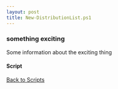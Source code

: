 ```yaml
---
layout: post
title: New-DistributionList.ps1
---
```


### something exciting

Some information about the exciting thing

#### Script

<script src="https://gist-it.appspot.com/github.com/BanterBoy/scripts-blog/blob/master/PowerShell/scripts/Exchange/New-DistributionList.ps1" crossorigin="anonymous"></script>

<a href="/menu/_pages/scripts.html">Back to Scripts</a>
